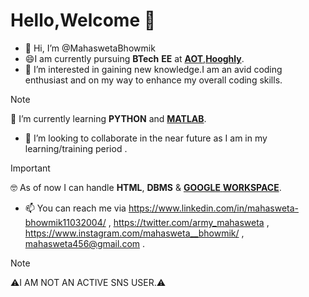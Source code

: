   # Hello,Welcome 👋
- 👋 Hi, I’m @MahaswetaBhowmik
- 😄I am currently pursuing **BTech** **EE** at [**AOT**,**Hooghly**](https://aot.edu.in/).
- 👀 I’m interested in gaining new knowledge.I am an avid coding enthusiast and on my way to enhance my overall coding skills.
>[!NOTE]
> 🌱 I’m currently learning **PYTHON** and [**MATLAB**](https://matlab.mathworks.com/).
- 🤗 I’m looking to collaborate in the near future as I am in my learning/training period .
>[!IMPORTANT]
> 🤓 As of now I can handle **HTML**, **DBMS** & [**GOOGLE** **WORKSPACE**](https://www.googleadservices.com/pagead/aclk?sa=L&ai=DChcSEwilqL2N8-2AAxWVMdQBHTAJB1sYABAAGgJvYQ&gclid=CjwKCAjwloynBhBbEiwAGY25dNjm-C-wdxIw4FAXkOXL_CAQIsLcGxZx0_by08-XldB_Olvlgxw0gBoCW88QAvD_BwE&ei=MWzjZIqnKPae4-EPvb2ByAg&ohost=www.google.com&cid=CAESbOD2VqgLBNhR37AZ47mGBPDHm-B1vDUQG1cRDIi1Mgzt9t5npDXdjVzeER_z8pAXziBjCdWbEB94uVtbDFhgNaU3eVcC8hhZO8KI7Pb1GlvJg9HGxtmGNsgJpAoPo3ySouxANbIiSYXP-uMFBg&sig=AOD64_2REMaZlAAg3D2_jc9_dgMZ0y6NiQ&q&sqi=2&adurl&ved=2ahUKEwjKg6ON8-2AAxV2zzgGHb1eAIkQ0Qx6BAgOEAE).
- 📫 You can reach me via https://www.linkedin.com/in/mahasweta-bhowmik11032004/ , https://twitter.com/army_mahasweta , https://www.instagram.com/mahasweta__bhowmik/ ,  mahasweta456@gmail.com .
>[!NOTE]
>⚠️I AM NOT AN ACTIVE SNS USER.⚠️
